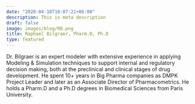 ```yaml
---
date: "2020-04-18T10:07:21+06:00"
description: This is meta description
draft: false
image: images/blog/RB.png 
title: Raphael Bilgraer, Pharm.D, Ph.D
type: featured
---
```


Dr. Bilgraer is an expert modeler with extensive experience in applying Modeling & Simulation techniques to support internal and regulatory decision making, both at the preclinical and clinical stages of drug development. He spent 10+ years in Big Pharma companies as DMPK Project Leader and later as an Associate Director of Pharmacometrics. He holds a Pharm.D and a Ph.D degrees in Biomedical Sciences from Paris University. 
